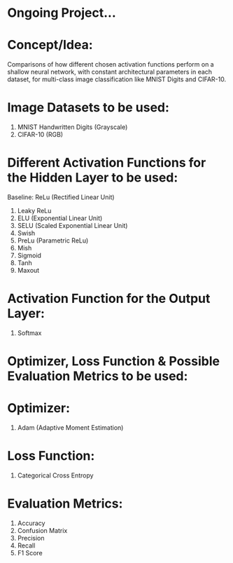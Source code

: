 # Ongoing Project...


# Concept/Idea:
Comparisons of how different chosen activation functions perform on a shallow neural network, with constant architectural parameters in each dataset, for multi-class image classification like MNIST Digits and CIFAR-10.

# Image Datasets to be used:
1. MNIST Handwritten Digits (Grayscale)
2. CIFAR-10 (RGB)

# Different Activation Functions for the Hidden Layer to be used:
Baseline: ReLu (Rectified Linear Unit)
1. Leaky ReLu
2. ELU (Exponential Linear Unit)
3. SELU (Scaled Exponential Linear Unit)
4. Swish
5. PreLu (Parametric ReLu)
6. Mish
7. Sigmoid
8. Tanh
9. Maxout

# Activation Function for the Output Layer:
1. Softmax

# Optimizer, Loss Function & Possible Evaluation Metrics to be used:
# Optimizer:
1. Adam (Adaptive Moment Estimation)

# Loss Function:
1. Categorical Cross Entropy

# Evaluation Metrics:
1. Accuracy
2. Confusion Matrix
3. Precision
4. Recall
5. F1 Score
